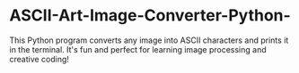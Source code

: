 # ASCII-Art-Image-Converter-Python-
This Python program converts any image into ASCII characters and prints it in the terminal. It's fun and perfect for learning image processing and creative coding!
